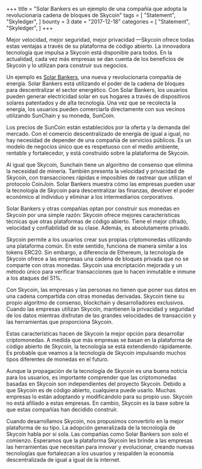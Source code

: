 
+++
title = "Solar Bankers es un ejemplo de una compañía que adopta la revolucionaria cadena de bloques de Skycoin"
tags = [
    "Statement",
    "Skyledger",
]
bounty = 3
date = "2017-12-18"
categories = [
    "Statement",
    "Skyledger",
]
+++

Mejor velocidad, mejor seguridad, mejor privacidad  —Skycoin ofrece todas estas ventajas a través de su plataforma de código abierto. La innovadora tecnología que impulsa a Skycoin está disponible para todos. En la actualidad, cada vez más empresas se dan cuenta de los beneficios de Skycoin y lo utilizan para construir sus negocios.

Un ejemplo es [Solar Bankers](https://solarbankers.com/), una nueva y revolucionaria compañía de energía. Solar Bankers está utilizando el poder de la cadena de bloques para descentralizar el sector energético. Con Solar Bankers, los usuarios pueden generar electricidad solar en sus hogares a través de dispositivos solares patentados y de alta tecnología. Una vez que se recolecta la energía, los usuarios pueden comerciarla directamente con sus vecinos utilizando SunChain y su moneda, SunCoin.

Los precios de SunCoin están establecidos por la oferta y la demanda del mercado. Con el comercio descentralizado de energía de igual a igual, no hay necesidad de depender de una compañía de servicios públicos. Es un modelo de negocios único que es respetuoso con el medio ambiente, rentable y fortalecedor, y está construido sobre la plataforma de Skycoin.

Al igual que Skycoin, Sunchain tiene un algoritmo de consenso que elimina la necesidad de minería. También presenta la velocidad y privacidad de Skycoin, con transacciones rápidas e imposibles de rastrear que utilizan el protocolo CoinJoin. Solar Bankers muestra cómo las empresas pueden usar la tecnología de Skycoin para descentralizar las finanzas, devolver el poder económico al individuo y eliminar a los intermediarios corporativos.

Solar Bankers y otras compañías optan por construir sus monedas en Skycoin por una simple razón: Skycoin ofrece mejores características técnicas que otras plataformas de código abierto. Tiene el mejor cifrado, velocidad y confiabilidad de su clase. Además, es absolutamente privado.

Skycoin permite a los usuarios crear sus propias criptomonedas utilizando una plataforma común. En este sentido, funciona de manera similar a los tokens ERC20. Sin embargo, a diferencia de Ethereum, la tecnología de Skycoin ofrece a las empresas una cadena de bloques privada que no se comparte con otras monedas. Skycoin usa encriptación mejorada y un método único para verificar transacciones que lo hacen inmutable e inmune a los ataques del 51%.

Con Skycoin, las empresas y las personas no tienen que poner sus datos en una cadena compartida con otras monedas derivadas. Skycoin tiene su propio algoritmo de consenso, blockchain y desarrolladores exclusivos. Cuando las empresas utilizan Skycoin, mantienen la privacidad y seguridad de los datos mientras disfrutan de las grandes velocidades de transacción y las herramientas que proporciona Skycoin.

Estas características hacen de Skycoin la mejor opción para desarrollar criptomonedas. A medida que más empresas se basan en la plataforma de código abierto de Skycoin, la tecnología se está extendiendo rápidamente. Es probable que veamos a la tecnología de Skycoin impulsando muchos tipos diferentes de monedas en el futuro.

Aunque la propagación de la tecnología de Skycoin es una buena noticia para los usuarios, es importante comprender que las criptomonedas basadas en Skycoin son independientes del proyecto Skycoin. Debido a que Skycoin es de código abierto, cualquiera puede usarlo. Muchas empresas lo están adoptando y modificándolo para su propio uso. Skycoin no está afiliado a estas empresas. En cambio, Skycoin es la base sobre la que estas compañías han decidido construir.

Cuando desarrollamos Skycoin, nos propusimos convertirlo en la mejor plataforma de su tipo. La adopción generalizada de la tecnología de Skycoin habla por sí sola. Las compañías como Solar Bankers son solo el comienzo. Esperamos que la plataforma Skycoin les brinde a las empresas las herramientas que necesitan para innovar y evolucionar, creando nuevas tecnologías que fortalezcan a los usuarios y respalden la economía descentralizada de igual a igual de la internet.
